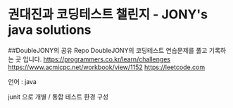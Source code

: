 권대진과 코딩테스트 챌린지 - JONY's java solutions
======================

##DoubleJONY의 공유 Repo
DoubleJONY의 코딩테스트 연습문제를 풀고 기록하는 곳 입니다.
https://programmers.co.kr/learn/challenges
https://www.acmicpc.net/workbook/view/1152
https://leetcode.com

언어 : java

junit 으로 개별 / 통합 테스트 환경 구성
